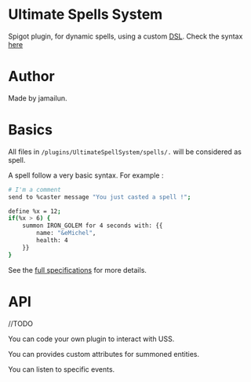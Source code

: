 # Ultimate Spells System

Spigot plugin, for dynamic spells, using a custom [DSL](https://en.wikipedia.org/wiki/Domain-specific_language). Check the syntax [here](DSL.md)

# Author

Made by jamailun.

# Basics

All files in `/plugins/UltimateSpellSystem/spells/.` will be considered as spell.

A spell follow a very basic syntax. For example :

```bash
# I'm a comment
send to %caster message "You just casted a spell !";

define %x = 12;
if(%x > 6) {
    summon IRON_GOLEM for 4 seconds with: {{
        name: "&eMichel",
        health: 4
    }} 
}
```

See the [full specifications]() for more details.

# API

//TODO

You can code your own plugin to interact with USS.

You can provides custom attributes for summoned entities.

You can listen to specific events.
